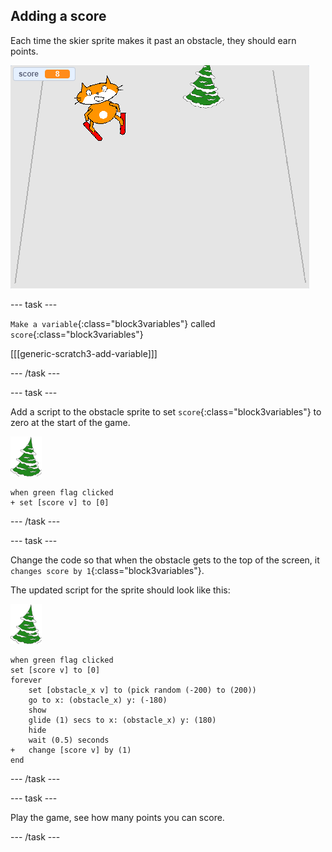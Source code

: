 ## Adding a score

Each time the skier sprite makes it past an obstacle, they should earn points.

![score](images/score.png)

--- task ---

`Make a variable`{:class="block3variables"} called `score`{:class="block3variables"} 

[[[generic-scratch3-add-variable]]]

--- /task ---

--- task ---

Add a script to the obstacle sprite to set `score`{:class="block3variables"} to zero at the start of the game.

![obstacle sprite](images/obstacle_sprite.png)

```blocks3
when green flag clicked
+ set [score v] to [0]
```

--- /task ---

--- task ---

Change the code so that when the obstacle gets to the top of the screen, it `changes score by 1`{:class="block3variables"}.

The updated script for the sprite should look like this:

![obstacle sprite](images/obstacle_sprite.png)

```blocks3
when green flag clicked
set [score v] to [0]
forever 
    set [obstacle_x v] to (pick random (-200) to (200))
    go to x: (obstacle_x) y: (-180)
    show
    glide (1) secs to x: (obstacle_x) y: (180)
    hide
    wait (0.5) seconds
+   change [score v] by (1)
end
```

--- /task ---

--- task ---

Play the game, see how many points you can score.

--- /task ---